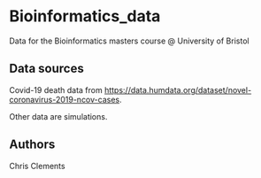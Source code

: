 # Bioinformatics_data

Data for the Bioinformatics masters course @ University of Bristol

## Data sources

Covid-19 death data from https://data.humdata.org/dataset/novel-coronavirus-2019-ncov-cases.

Other data are simulations.

## Authors

Chris Clements